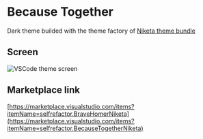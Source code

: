 # Because Together

Dark theme builded with the theme factory of [Niketa theme bundle](https://marketplace.visualstudio.com/items?itemName=selfrefactor.Niketa-theme)

## Screen

![VSCode theme screen](https://github.com/selfrefactor/niketa-themes/blob/master/packages/brave_homer/theme/because.together.png?raw=true)

## Marketplace link

[https://marketplace.visualstudio.com/items?itemName=selfrefactor.BraveHomerNiketa](https://marketplace.visualstudio.com/items?itemName=selfrefactor.BecauseTogetherNiketa)